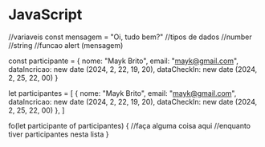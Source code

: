 # JavaScript

//variaveis
const mensagem = "Oi, tudo bem?"
//tipos de dados
  //number
  //string
//funcao
alert (mensagem)

const participante = {
  nome: "Mayk Brito",
  email: "mayk@gmail.com",
  dataIncricao: new date (2024, 2, 22, 19, 20),
  dataCheckIn: new date (2024, 2, 25, 22, 00)
}

let participantes = [
  {
    nome: "Mayk Brito",
    email: "mayk@gmail.com",
    dataIncricao: new date (2024, 2, 22, 19, 20),
    dataCheckIn: new date (2024, 2, 25, 22, 00)
  }, 
]

fo(let participante of participantes) {
  //faça alguma coisa aqui
  //enquanto tiver participantes nesta lista 
}